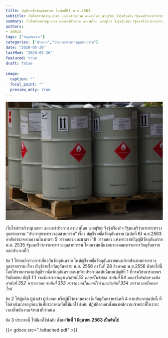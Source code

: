 ```yaml
---
title: บัญชีรายชื่อวัตถุอันตราย (ฉบับที่6) พ.ศ.2563
subtitle: เว็บไซต์ราชกิจานุเบกษา เผยแพร่ประกาศ ลงนามโดย นายสุริยะ จึงรุ่งเรืองกิจ รัฐมนตรีว่าการกระทรวงอุตสาหกรรม “ประกาศกระทรวงอุตสาหกรรม” เรื่อง บัญชีรายชื่อวัตถุอันตราย (ฉบับที่6) พ.ศ.2563 
summary: เว็บไซต์ราชกิจานุเบกษา เผยแพร่ประกาศ ลงนามโดย นายสุริยะ จึงรุ่งเรืองกิจ รัฐมนตรีว่าการกระทรวงอุตสาหกรรม “ประกาศกระทรวงอุตสาหกรรม” เรื่อง บัญชีรายชื่อวัตถุอันตราย (ฉบับที่6) พ.ศ.2563 อาศัยอำนาจตามความในมาตรา 5 วรรคสอง และมาตรา 18 วรรคสอง แห่งพระราชบัญญัติวัตถุอันตราย พ.ศ. 2535 รัฐมนตรีว่าการกระทรวงอุตสาหกรรม โดยความเห็นชอบของคณะกรรมการวัตถุอันตราย ออกประกาศไว้
authors:
- admin
tags: ["วัตถุอันตราย"]
categories: ["ประกาศ","ประกาศกระทรวงอุตสาหกรรม"]
date: "2020-05-26"
lastMod: "2020-05-26"
featured: true
draft: false

image:
  caption: ""
  focal_point: ""
  preview_only: true
---
```


![](featured.jpg)

เว็บไซต์ราชกิจานุเบกษา เผยแพร่ประกาศ ลงนามโดย นายสุริยะ จึงรุ่งเรืองกิจ รัฐมนตรีว่าการกระทรวงอุตสาหกรรม “ประกาศกระทรวงอุตสาหกรรม” เรื่อง บัญชีรายชื่อวัตถุอันตราย (ฉบับที่ 6) พ.ศ.2563 อาศัยอำนาจตามความในมาตรา 5 วรรคสอง และมาตรา 18 วรรคสอง แห่งพระราชบัญญัติวัตถุอันตราย พ.ศ. 2535 รัฐมนตรีว่าการกระทรวงอุตสาหกรรม โดยความเห็นชอบของคณะกรรมการวัตถุอันตราย ออกประกาศไว้
 
ข้อ 1 ให้ยกเลิกรายการเกี่ยวกับวัตถุอันตราย ในบัญชีรายชื่อวัตถุอันตรายแนบท้ายประกาศกระทรวงอุตสาหกรรม เรื่อง บัญชีรายชื่อวัตถุอันตราย พ.ศ. 2556 ลงวันที่ 28 สิงหาคม พ.ศ.2556 ดังต่อไปนี้ โดยให้รายการตามบัญชีรายชื่อวัตถุอันตรายแนบท้ายประกาศฉบับนี้แทนบัญชีที่ 1 ที่กรมวิชาการเกษตรรับผิดชอบ บัญชี 1.1 *รายชื่อสารควบคุม ลำดับที่ 53 คลอร์ไพริฟอส ลำดับที่ 54 คลอร์ไพริฟอส-เมทิล ลำดับที่ 352 พาราควอต ลำดับที่ 353 พาราควอตไดคลอไรด์ และลำดับที่ 354 พาราควอตไดคลอไรด์*
 
ข้อ 2 ให้ผู้ผลิต ผู้นำเข้า ผู้ส่งออก หรือผู้มีไว้ครอบครองซึ่งวัตถุอันตรายชนิดที่ 4 ตามประกาศฉบับนี้ ที่ได้ดำเนินการอยู่ก่อนวันที่ประกาศฉบับนี้มีผลใช้บังคับ ปฎิบัติตามคำสั่งของพนักงานเจ้าหน้าที่ในระยะเวลาที่พนักงานเจ้าหน้าที่กำหนด

ข้อ 3 ประกาศนี้ ให้มีผลใช้บังคับ ตั้งแต่**วันที่ 1 มิถุนายน 2563 เป็นต้นไป**


{{< gdocs src="./attached.pdf" >}}

